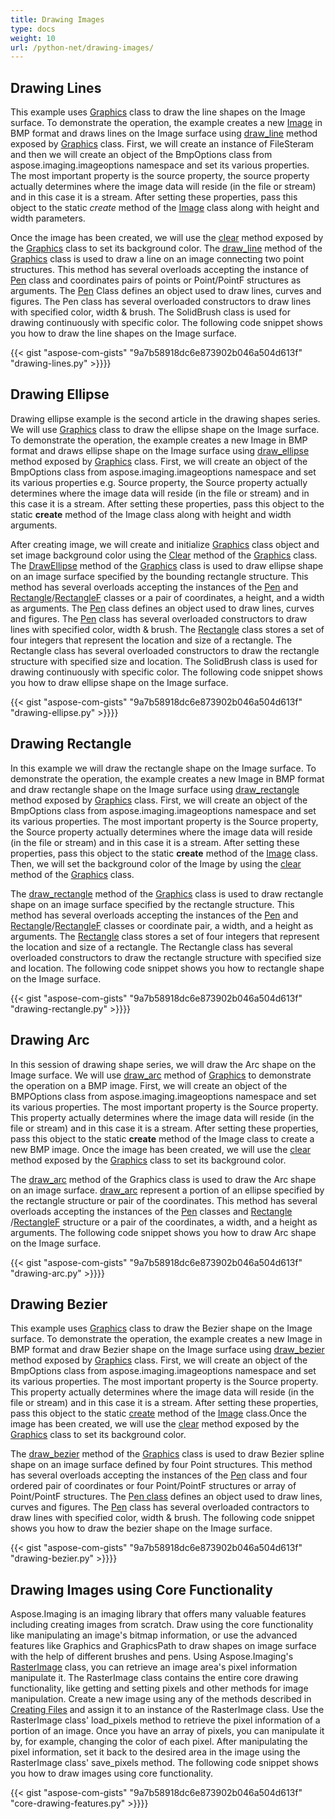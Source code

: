 ```yaml
---
title: Drawing Images
type: docs
weight: 10
url: /python-net/drawing-images/
---
```


## **Drawing Lines**
This example uses [Graphics](https://reference.aspose.com/search/python-net/aspose.imaging/graphics) class to draw the line shapes on the Image surface. To demonstrate the operation, the example creates a new [Image](https://reference.aspose.com/imaging/python-net/aspose.imaging/image) in BMP format and draws lines on the Image surface using [draw_line](https://reference.aspose.com/imaging/python-net/aspose.imaging/graphics) method exposed by [Graphics](https://reference.aspose.com/search/python-net/aspose.imaging/graphics) class. First, we will create an instance of FileSteram and then we will create an object of the BmpOptions class from aspose.imaging.imageoptions namespace and set its various properties. The most important property is the source property, the source property actually determines where the image data will reside (in the file or stream) and in this case it is a stream. After setting these properties, pass this object to the static *create* method of the [Image](https://reference.aspose.com/imaging/python-net/aspose.imaging/image) class along with height and width parameters.

Once the image has been created, we will use the [clear](https://reference.aspose.com/imaging/python-net/aspose.imaging/graphics/) method exposed by the [Graphics](https://reference.aspose.com/search/python-net/aspose.imaging/graphics) class to set its background color. The [draw_line](https://reference.aspose.com/imaging/python-net/aspose.imaging/graphics/) method of the [Graphics](https://reference.aspose.com/search/python-net/aspose.imaging/graphics) class is used to draw a line on an image connecting two point structures. This method has several overloads accepting the instance of [Pen](https://reference.aspose.com/imaging/python-net/aspose.imaging/pen) class and coordinates pairs of points or Point/PointF structures as arguments. The [Pen](https://reference.aspose.com/imaging/python-net/aspose.imaging/pen) Class defines an object used to draw lines, curves and figures. The Pen class has several overloaded constructors to draw lines with specified color, width & brush. The SolidBrush class is used for drawing continuously with specific color. The following code snippet shows you how to draw the line shapes on the Image surface.

{{< gist "aspose-com-gists" "9a7b58918dc6e873902b046a504d613f" "drawing-lines.py" >}}}}

## **Drawing Ellipse**
Drawing ellipse example is the second article in the drawing shapes series. We will use [Graphics](https://reference.aspose.com/search/python-net/aspose.imaging/graphics) class to draw the ellipse shape on the Image surface. To demonstrate the operation, the example creates a new Image in BMP format and draws ellipse shape on the Image surface using [draw_ellipse](https://reference.aspose.com/imaging/python-net/aspose.imaging/graphics) method exposed by [Graphics](https://reference.aspose.com/search/python-net/aspose.imaging/graphics) class. First, we will create an object of the BmpOptions class from aspose.imaging.imageoptions namespace and set its various properties e.g. Source property, the Source property actually determines where the image data will reside (in the file or stream) and in this case it is a stream. After setting these properties, pass this object to the static **create** method of the Image class along with height and width arguments.

After creating image, we will create and initialize [Graphics](https://reference.aspose.com/search/python-net/aspose.imaging/graphics) class object and set image background color using the [Clear](https://reference.aspose.com/imaging/python-net/aspose.imaging/graphics/methods/clear) method of the [Graphics](https://reference.aspose.com/search/python-net/aspose.imaging/graphics) class. The [DrawEllipse](https://reference.aspose.com/imaging/python-net/aspose.imaging/graphics/methods/drawellipse/index) method of the [Graphics](https://reference.aspose.com/search/python-net/aspose.imaging/graphics) class is used to draw ellipse shape on an image surface specified by the bounding rectangle structure. This method has several overloads accepting the instances of the [Pen](https://reference.aspose.com/imaging/python-net/aspose.imaging/pen) and [Rectangle](https://reference.aspose.com/imaging/python-net/aspose.imaging/rectangle)/[RectangleF](https://reference.aspose.com/imaging/python-net/aspose.imaging/rectanglef) classes or a pair of coordinates, a height, and a width as arguments. The [Pen](https://reference.aspose.com/imaging/python-net/aspose.imaging/pen) class defines an object used to draw lines, curves and figures. The [Pen](https://reference.aspose.com/imaging/python-net/aspose.imaging/pen) class has several overloaded constructors to draw lines with specified color, width & brush. The [Rectangle](https://reference.aspose.com/imaging/python-net/aspose.imaging/rectangle) class stores a set of four integers that represent the location and size of a rectangle. The Rectangle class has several overloaded constructors to draw the rectangle structure with specified size and location. The SolidBrush class is used for drawing continuously with specific color. The following code snippet shows you how to draw ellipse shape on the Image surface.

{{< gist "aspose-com-gists" "9a7b58918dc6e873902b046a504d613f" "drawing-ellipse.py" >}}}}

## **Drawing Rectangle**
In this example we will draw the rectangle shape on the Image surface. To demonstrate the operation, the example creates a new Image in BMP format and draw rectangle shape on the Image surface using [draw_rectangle](https://reference.aspose.com/imaging/python-net/aspose.imaging/graphics) method exposed by [Graphics](https://reference.aspose.com/search/python-net/aspose.imaging/graphics) class. First, we will create an object of the BmpOptions class from aspose.imaging.imageoptions namespace and set its various properties. The most important property is the Source property, the Source property actually determines where the image data will reside (in the file or stream) and in this case it is a stream. After setting these properties, pass this object to the static **create** method of the [Image](https://reference.aspose.com/imaging/python-net/aspose.imaging/image) class. Then, we will set the background color of the Image by using the [clear](https://reference.aspose.com/imaging/python-net/aspose.imaging/graphics/#methods) method of the [Graphics](https://reference.aspose.com/search/python-net/aspose.imaging/graphics) class.

The [draw_rectangle](https://reference.aspose.com/imaging/python-net/aspose.imaging/graphics/#methods) method of the [Graphics](https://reference.aspose.com/search/python-net/aspose.imaging/graphics) class is used to draw rectangle shape on an image surface specified by the rectangle structure. This method has several overloads accepting the instances of the [Pen](https://reference.aspose.com/imaging/python-net/aspose.imaging/pen) and [Rectangle](https://reference.aspose.com/imaging/python-net/aspose.imaging/rectangle)/[RectangleF](https://reference.aspose.com/imaging/python-net/aspose.imaging/rectanglef) classes or coordinate pair, a width, and a height as arguments. The [Rectangle](https://reference.aspose.com/imaging/python-net/aspose.imaging/rectangle) class stores a set of four integers that represent the location and size of a rectangle. The Rectangle class has several overloaded constructors to draw the rectangle structure with specified size and location. The following code snippet shows you how to rectangle shape on the Image surface.

{{< gist "aspose-com-gists" "9a7b58918dc6e873902b046a504d613f" "drawing-rectangle.py" >}}}}

## **Drawing Arc**
In this session of drawing shape series, we will draw the Arc shape on the Image surface. We will use [draw_arc](https://reference.aspose.com/imaging/python-net/aspose.imaging/graphics/#methods) method of [Graphics](https://reference.aspose.com/search/python-net/aspose.imaging/graphics) to demonstrate the operation on a BMP image. First, we will create an object of the BMPOptions class from aspose.imaging.imageoptions namespace and set its various properties. The most important property is the Source property. This property actually determines where the image data will reside (in the file or stream) and in this case it is a stream. After setting these properties, pass this object to the static **create** method of the Image class to create a new BMP image. Once the image has been created, we will use the [clear](https://reference.aspose.com/imaging/python-net/aspose.imaging/graphics/#methods) method exposed by the [Graphics](https://reference.aspose.com/search/python-net/aspose.imaging/graphics) class to set its background color.

The [draw_arc](https://reference.aspose.com/imaging/python-net/aspose.imaging/graphics/#methods) method of the Graphics class is used to draw the Arc shape on an image surface. [draw_arc](https://reference.aspose.com/imaging/python-net/aspose.imaging/graphics/#methods) represent a portion of an ellipse specified by the rectangle structure or pair of the coordinates. This method has several overloads accepting the instances of the [Pen](https://reference.aspose.com/imaging/python-net/aspose.imaging/pen) classes and [Rectangle](https://reference.aspose.com/imaging/python-net/aspose.imaging/rectangle) /[RectangleF](https://reference.aspose.com/imaging/python-net/aspose.imaging/rectanglef) structure or a pair of the coordinates, a width, and a height as arguments. The following code snippet shows you how to draw Arc shape on the Image surface.

{{< gist "aspose-com-gists" "9a7b58918dc6e873902b046a504d613f" "drawing-arc.py" >}}}}

## **Drawing Bezier**
This example uses [Graphics](https://reference.aspose.com/search/python-net/aspose.imaging/graphics) class to draw the Bezier shape on the Image surface. To demonstrate the operation, the example creates a new Image in BMP format and draw Bezier shape on the Image surface using [draw_bezier](https://reference.aspose.com/imaging/python-net/aspose.imaging/graphics/#methods) method exposed by [Graphics](https://reference.aspose.com/search/python-net/aspose.imaging/graphics) class. First, we will create an object of the BmpOptions class from aspose.imaging.imageoptions namespace and set its various properties. The most important property is the Source property. This property actually determines where the image data will reside (in the file or stream) and in this case it is a stream. After setting these properties, pass this object to the static [create](https://reference.aspose.com/imaging/python-net/aspose.imaging/image/#methods) method of the [Image](https://reference.aspose.com/imaging/python-net/aspose.imaging/image) class.Once the image has been created, we will use the [clear](https://reference.aspose.com/imaging/python-net/aspose.imaging/graphics/#methods) method exposed by the [Graphics](https://reference.aspose.com/search/python-net/aspose.imaging/graphics) class to set its background color.

The [draw_bezier](https://reference.aspose.com/imaging/python-net/aspose.imaging/graphics/#methods) method of the [Graphics](https://reference.aspose.com/search/python-net/aspose.imaging/graphics) class is used to draw Bezier spline shape on an image surface defined by four Point structures. This method has several overloads accepting the instances of the [Pen](https://reference.aspose.com/imaging/python-net/aspose.imaging/pen) class and four ordered pair of coordinates or four Point/PointF structures or array of Point/PointF structures. The [Pen class](https://reference.aspose.com/imaging/python-net/aspose.imaging/pen) defines an object used to draw lines, curves and figures. The [Pen](https://reference.aspose.com/imaging/python-net/aspose.imaging/pen) class has several overloaded contractors to draw lines with specified color, width & brush. The following code snippet shows you how to draw the bezier shape on the Image surface.

{{< gist "aspose-com-gists" "9a7b58918dc6e873902b046a504d613f" "drawing-bezier.py" >}}}}

## **Drawing Images using Core Functionality**
Aspose.Imaging is an imaging library that offers many valuable features including creating images from scratch. Draw using the core functionality like manipulating an image's bitmap information, or use the advanced features like Graphics and GraphicsPath to draw shapes on image surface with the help of different brushes and pens. Using Aspose.Imaging's [RasterImage]() class, you can retrieve an image area's pixel information manipulate it. The RasterImage class contains the entire core drawing functionality, like getting and setting pixels and other methods for image manipulation. Create a new image using any of the methods described in [Creating Files]() and assign it to an instance of the RasterImage class. Use the RasterImage class' load_pixels method to retrieve the pixel information of a portion of an image. Once you have an array of pixels, you can manipulate it by, for example, changing the color of each pixel. After manipulating the pixel information, set it back to the desired area in the image using the RasterImage class' save_pixels method. The following code snippet shows you how to draw images using core functionality.

{{< gist "aspose-com-gists" "9a7b58918dc6e873902b046a504d613f" "core-drawing-features.py" >}}}}
